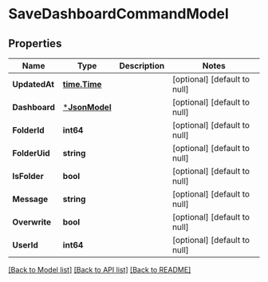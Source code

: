 # SaveDashboardCommandModel

## Properties
Name | Type | Description | Notes
------------ | ------------- | ------------- | -------------
**UpdatedAt** | [**time.Time**](time.Time.md) |  | [optional] [default to null]
**Dashboard** | [***JsonModel**](Json.md) |  | [optional] [default to null]
**FolderId** | **int64** |  | [optional] [default to null]
**FolderUid** | **string** |  | [optional] [default to null]
**IsFolder** | **bool** |  | [optional] [default to null]
**Message** | **string** |  | [optional] [default to null]
**Overwrite** | **bool** |  | [optional] [default to null]
**UserId** | **int64** |  | [optional] [default to null]

[[Back to Model list]](../README.md#documentation-for-models) [[Back to API list]](../README.md#documentation-for-api-endpoints) [[Back to README]](../README.md)


